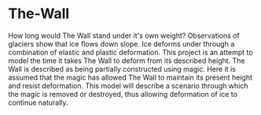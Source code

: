 # The-Wall
How long would The Wall stand under it's own weight? Observations of glaciers show that ice flows down slope. Ice deforms under through a combination of elastic and plastic deformation. This project is an attempt to model the time it takes The Wall to deform from its described height. The Wall is described as being partially constructed using magic. Here it is assumed that the magic has allowed The Wall to maintain its present height and resist deformation. This model will describe a scenario through which the magic is removed or destroyed, thus allowing deformation of ice to continue naturally.
